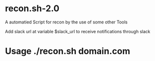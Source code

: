 # recon.sh-2.0
A automatied Script for recon by the use of some other Tools

Add slack url at variable $slack_url to receive notifications through slack

# Usage ./recon.sh domain.com
